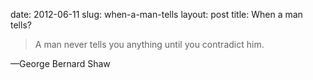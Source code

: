 date: 2012-06-11
slug: when-a-man-tells
layout: post
title: When a man tells?


<blockquote>A man never tells you anything until you contradict him.</blockquote>&#8212;George Bernard Shaw
